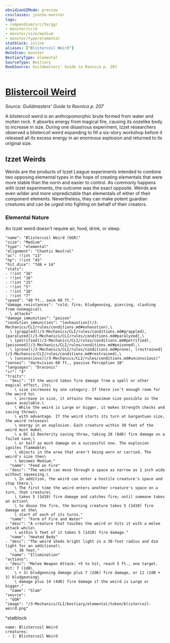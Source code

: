 ```yaml
---
obsidianUIMode: preview
cssclasses: json5e-monster
tags:
- compendium/src/5e/ggr
- monster/cr/4
- monster/size/medium
- monster/type/elemental
statblock: inline
aliases: ["Blistercoil Weird"]
NoteIcon: monster
BestiaryType: elemental
SourceType: Bestiary
BookSource: Guildmasters' Guide to Ravnica p. 207
---
```

# [Blistercoil Weird](3-Mechanics\CLI\bestiary\elemental/blistercoil-weird-ggr.md)
*Source: Guildmasters' Guide to Ravnica p. 207*  

A blistercoil weird is an anthropomorphic brute formed from water and molten rock. It absorbs energy from magical fire, causing its oozelike body to increase in size. During one disastrous experiment, Izzet researchers observed a blistercoil weird expanding to fill a six-story workshop before it released all its excess energy in an enormous explosion and returned to its original size.

## Izzet Weirds

Weirds are the products of Izzet League experiments intended to combine two opposing elemental types in the hope of creating elementals that were more stable than the norm and easier to control. As commonly happens with Izzet experiments, the outcome was the exact opposite. Weirds are even wilder and more unpredictable than elementals of either of their component elements. Nevertheless, they can make potent guardian creatures and can be urged into fighting on behalf of their creators.

### Elemental Nature

An Izzet weird doesn't require air, food, drink, or sleep.

```statblock
"name": "Blistercoil Weird (GGR)"
"size": "Medium"
"type": "elemental"
"alignment": "Chaotic Neutral"
"ac": !!int "13"
"hp": !!int "45"
"hit_dice": "7d8 + 14"
"stats":
- !!int "16"
- !!int "16"
- !!int "15"
- !!int "5"
- !!int "10"
- !!int "7"
"speed": "40 ft., swim 60 ft."
"damage_resistances": "cold; fire; bludgeoning, piercing, slashing from nonmagical\
  \ attacks"
"damage_immunities": "poison"
"condition_immunities": "[exhaustion](/3-Mechanics/CLI/rules/conditions.md#exhaustion),\
  \ [grappled](/3-Mechanics/CLI/rules/conditions.md#grappled), [paralyzed](/3-Mechanics/CLI/rules/conditions.md#paralyzed),\
  \ [petrified](/3-Mechanics/CLI/rules/conditions.md#petrified), [poisoned](/3-Mechanics/CLI/rules/conditions.md#poisoned),\
  \ [prone](/3-Mechanics/CLI/rules/conditions.md#prone), [restrained](/3-Mechanics/CLI/rules/conditions.md#restrained),\
  \ [unconscious](/3-Mechanics/CLI/rules/conditions.md#unconscious)"
"senses": "darkvision 60 ft., passive Perception 10"
"languages": "Draconic"
"cr": "4"
"traits":
- "desc": "If the weird takes fire damage from a spell or other magical effect, its\
    \ size increases by one category. If there isn't enough room for the weird to\
    \ increase in size, it attains the maximum size possible in the space available.\
    \ While the weird is Large or bigger, it makes Strength checks and saving throws\
    \ with advantage. If the weird starts its turn at Gargantuan size, the weird releases\
    \ energy in an explosion. Each creature within 30 feet of the weird must make\
    \ a DC 12 Dexterity saving throw, taking 28 (8d6) fire damage on a failed save,\
    \ or half as much damage on a successful one. The explosion ignites flammable\
    \ objects in the area that aren't being worn or carried. The weird's size then\
    \ becomes Medium."
  "name": "Feed on Fire"
- "desc": "The weird can move through a space as narrow as 1 inch wide without squeezing.\
    \ In addition, the weird can enter a hostile creature's space and stop there.\
    \ The first time the weird enters another creature's space on a turn, that creature\
    \ takes 5 (1d10) fire damage and catches fire; until someone takes an action\
    \ to douse the fire, the burning creature takes 5 (1d10) fire damage at the\
    \ start of each of its turns."
  "name": "Form of Fire and Water"
- "desc": "A creature that touches the weird or hits it with a melee attack while\
    \ within 5 feet of it takes 5 (1d10) fire damage."
  "name": "Heated Body"
- "desc": "The weird sheds bright light in a 30-foot radius and dim light for an additional\
    \ 30 feet."
  "name": "Illumination"
"actions":
- "desc": "Melee Weapon Attack: +5 to hit, reach 5 ft., one target. Hit: 7 (1d8\
    \ + 3) bludgeoning damage plus 7 (2d6) fire damage, or 11 (2d8 + 3) bludgeoning\
    \ damage plus 14 (4d6) fire damage if the weird is Large or bigger."
  "name": "Slam"
"source":
- "GGR"
"image": "/3-Mechanics/CLI/bestiary/elemental/token/blistercoil-weird.png"
```
^statblock

```encounter-table
name: Blistercoil Weird
creatures:
 - 1: Blistercoil Weird
```